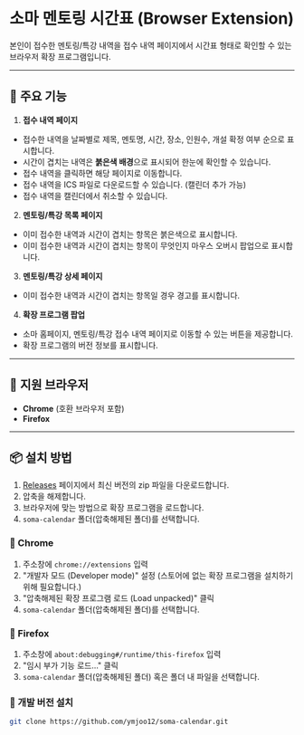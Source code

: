 # 소마 멘토링 시간표 (Browser Extension)

본인이 접수한 멘토링/특강 내역을 접수 내역 페이지에서 시간표 형태로 확인할 수 있는 브라우저 확장 프로그램입니다.

---

## 📖 주요 기능

1. **접수 내역 페이지**

- 접수한 내역을 날짜별로 제목, 멘토명, 시간, 장소, 인원수, 개설 확정 여부 순으로 표시합니다.
- 시간이 겹치는 내역은 **붉은색 배경**으로 표시되어 한눈에 확인할 수 있습니다.
- 접수 내역을 클릭하면 해당 페이지로 이동합니다.
- 접수 내역을 ICS 파일로 다운로드할 수 있습니다. (캘린더 추가 가능)
- 접수 내역을 캘린더에서 취소할 수 있습니다.

2. **멘토링/특강 목록 페이지**

- 이미 접수한 내역과 시간이 겹치는 항목은 붉은색으로 표시합니다.
- 이미 접수한 내역과 시간이 겹치는 항목이 무엇인지 마우스 오버시 팝업으로 표시합니다.

3. **멘토링/특강 상세 페이지**

- 이미 접수한 내역과 시간이 겹치는 항목일 경우 경고를 표시합니다.

4. **확장 프로그램 팝업**

- 소마 홈페이지, 멘토링/특강 접수 내역 페이지로 이동할 수 있는 버튼을 제공합니다.
- 확장 프로그램의 버전 정보를 표시합니다.

---

## 🧩 지원 브라우저

- **Chrome** (호환 브라우저 포함)
- **Firefox**

---

## 📦 설치 방법

1. [Releases](https://github.com/ymjoo12/soma-calendar/releases) 페이지에서 최신 버전의 zip 파일을 다운로드합니다.
2. 압축을 해제합니다.
3. 브라우저에 맞는 방법으로 확장 프로그램을 로드합니다.
4. `soma-calendar` 폴더(압축해제된 폴더)를 선택합니다.

### 🔧 Chrome

1. 주소창에 `chrome://extensions` 입력
2. "개발자 모드 (Developer mode)" 설정 (스토어에 없는 확장 프로그램을 설치하기 위해 필요합니다.)
3. "압축해제된 확장 프로그램 로드 (Load unpacked)" 클릭
4. `soma-calendar` 폴더(압축해제된 폴더)를 선택합니다.

### 🔧 Firefox

1. 주소창에 `about:debugging#/runtime/this-firefox` 입력
2. "임시 부가 기능 로드..." 클릭
3. `soma-calendar` 폴더(압축해제된 폴더) 혹은 폴더 내 파일을 선택합니다.

### 🔧 개발 버전 설치

```bash
git clone https://github.com/ymjoo12/soma-calendar.git
```
